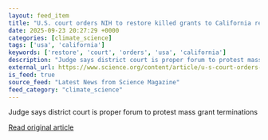 ```yaml
---
layout: feed_item
title: "U.S. court orders NIH to restore killed grants to California researchers"
date: 2025-09-23 20:27:29 +0000
categories: [climate_science]
tags: ['usa', 'california']
keywords: ['restore', 'court', 'orders', 'usa', 'california']
description: "Judge says district court is proper forum to protest mass grant terminations"
external_url: https://www.science.org/content/article/u-s-court-orders-nih-restore-killed-grants-california-researchers
is_feed: true
source_feed: "Latest News from Science Magazine"
feed_category: "climate_science"
---
```


Judge says district court is proper forum to protest mass grant terminations

[Read original article](https://www.science.org/content/article/u-s-court-orders-nih-restore-killed-grants-california-researchers)
